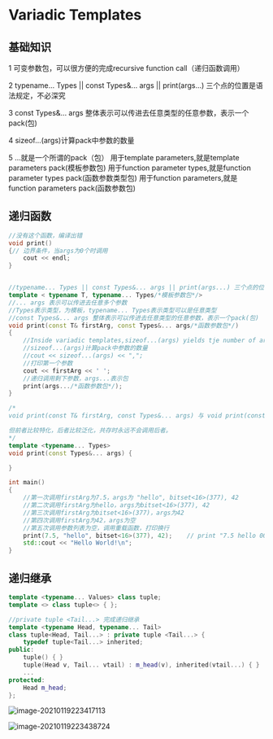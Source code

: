 # Variadic Templates

## 基础知识

1 可变参数包，可以很方便的完成recursive function call（递归函数调用）

2 typename... Types || const Types&... args || print(args...) 三个点的位置是语法规定，不必深究

3 const Types&... args 整体表示可以传进去任意类型的任意参数，表示一个pack(包)

4 sizeof...(args)计算pack中参数的数量

5 ...就是一个所谓的pack（包）
	用于template parameters,就是template parameters pack(模板参数包)
	用于function parameter types,就是function parameter types pack(函数参数类型包)
	用于function parameters,就是function parameters pack(函数参数包)

## 递归函数

```c++
//没有这个函数，编译出错
void print() 
{// 边界条件，当args为0个时调用
	cout << endl; 
}    


//typename... Types || const Types&... args || print(args...) 三个点的位置是语法规定，不必深究
template < typename T, typename... Types/*模板参数包*/>
//... args 表示可以传进去任意多个参数
//Types表示类型，为模板，typename... Types表示类型可以是任意类型
//const Types&... args 整体表示可以传进去任意类型的任意参数，表示一个pack(包)
void print(const T& firstArg, const Types&... args/*函数参数包*/)
{
	//Inside variadic templates,sizeof...(args) yields tje number of arguments
	//sizeof...(args)计算pack中参数的数量
	//cout << sizeof...(args) << ",";
	//打印第一个参数
	cout << firstArg << ' ';
	//递归调用剩下参数，args...表示包
	print(args.../*函数参数包*/);
}

/*
void print(const T& firstArg, const Types&... args) 与 void print(const Types&... args) 可以共存，可以编译通过。

但前者比较特化，后者比较泛化，共存时永远不会调用后者。
*/
template <typename... Types>
void print(const Types&... args) {

}

int main()
{
	//第一次调用firstArg为7.5，args为 "hello", bitset<16>(377), 42
	//第二次调用firstArg为hello，args为bitset<16>(377), 42
	//第三次调用firstArg为bitset<16>(377)，args为42
	//第四次调用firstArg为42，args为空
	//第五次调用参数列表为空，调用重载函数，打印换行
	print(7.5, "hello", bitset<16>(377), 42);    // print "7.5 hello 0000000101111001 42"
    std::cout << "Hello World!\n";
}
```



## 递归继承

```c++
template <typename... Values> class tuple;
template <> class tuple<> { };

//private tuple <Tail...> 完成递归继承
template <typename Head, typename... Tail>
class tuple<Head, Tail...> : private tuple <Tail...> {
	typedef tuple<Tail...> inherited;
public:
	tuple() { }
	tuple(Head v, Tail... vtail) : m_head(v), inherited(vtail...) { }    // 调用base ctor
	...
protected:
	Head m_head;
};
```

![image-20210119223417113](https://i.loli.net/2021/01/19/YL1cWm23aesXqHU.png)

![image-20210119223438724](https://i.loli.net/2021/01/19/z3vjXQFo6gxM1Yn.png)
